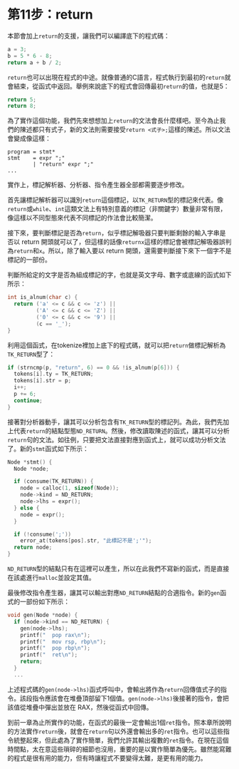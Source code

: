 # 第11步：return

本節會加上`return`的支援，讓我們可以編譯底下的程式碼：

```c
a = 3;
b = 5 * 6 - 8;
return a + b / 2;
```

`return`也可以出現在程式的中途。就像普通的C語言，程式執行到最初的`return`就會結束，從函式中返回。舉例來說底下的程式會回傳最初`return`的值，也就是5：

```c
return 5;
return 8;
```

為了實作這個功能，我們先來想想加上`return`的文法會長什麼樣吧。至今為止我們的陳述都只有式子，新的文法則需要接受`return <式子>;`這樣的陳述。所以文法會變成像這樣：

```text
program = stmt*
stmt    = expr ";"
        | "return" expr ";"
...
```

實作上，標記解析器、分析器、指令產生器全部都需要逐步修改。

首先讓標記解析器可以識別`return`這個標記，以`TK_RETURN`型的標記來代表。像`return`或`while`、`int`這類文法上有特別意義的標記（非關鍵字）數量非常有限，像這樣以不同型態來代表不同標記的作法會比較簡潔。

接下來，要判斷標記是否為`return`，似乎標記解吸器只要判斷剩餘的輸入字串是否以 return 開頭就可以了，但這樣的話像`returnx`這樣的標記會被標記解吸器誤判為`return`和`x`。所以，除了輸入要以 return 開頭，還需要判斷接下來下一個字不是標記的一部份。

判斷所給定的文字是否為組成標記的字，也就是英文字母、數字或底線的函式如下所示：

```c
int is_alnum(char c) {
  return ('a' <= c && c <= 'z') ||
         ('A' <= c && c <= 'Z') ||
         ('0' <= c && c <= '9') ||
         (c == '_');
}
```

利用這個函式，在tokenize裡加上底下的程式碼，就可以把`return`做標記解析為`TK_RETURN`型了：

```c
if (strncmp(p, "return", 6) == 0 && !is_alnum(p[6])) {
  tokens[i].ty = TK_RETURN;
  tokens[i].str = p;
  i++;
  p += 6;
  continue;
}
```

接著對分析器動手，讓其可以分析包含有`TK_RETURN`型的標記列。為此，我們先加上代表`return`的結點型態`ND_RETURN`。然後，修改讀取陳述的函式，讓其可以分析`return`句的文法。如往例，只要把文法直接對應到函式上，就可以成功分析文法了。新的`stmt`函式如下所示：

```c
Node *stmt() {
  Node *node;

  if (consume(TK_RETURN)) {
    node = calloc(1, sizeof(Node));
    node->kind = ND_RETURN;
    node->lhs = expr();
  } else {
    node = expr();
  }

  if (!consume(';'))
    error_at(tokens[pos].str, "此標記不是';'");
  return node;
}
```

`ND_RETURN`型的結點只有在這裡可以產生，所以在此我們不寫新的函式，而是直接在該處進行`malloc`並設定其值。

最後修改指令產生器，讓其可以輸出對應`ND_RETURN`結點的合適指令。新的`gen`函式的一部份如下所示：

```c
void gen(Node *node) {
  if (node->kind == ND_RETURN) {
    gen(node->lhs);
    printf("  pop rax\n");
    printf("  mov rsp, rbp\n");
    printf("  pop rbp\n");
    printf("  ret\n");
    return;
  }
  ...
```

上述程式碼的`gen(node->lhs)`函式呼叫中，會輸出將作為`return`回傳值式子的指令。該段指令應該會在堆疊頂部留下1個值。`gen(node->lhs)`後接著的指令，會把該值從堆疊中彈出並放在 RAX，然後從函式中回傳。

到前一章為止所實作的功能，在函式的最後一定會輸出1個`ret`指令。照本章所說明的方法實作`return`後，就會在`return`句以外還會輸出多的`ret`指令。也可以這些指令統整起來，但此處為了實作簡單，我們允許其輸出複數的`ret`指令。在現在這個時間點，太在意這些瑣碎的細節也沒用，重要的是以實作簡單為優先。雖然能寫難的程式是很有用的能力，但有時讓程式不要變得太難，是更有用的能力。

